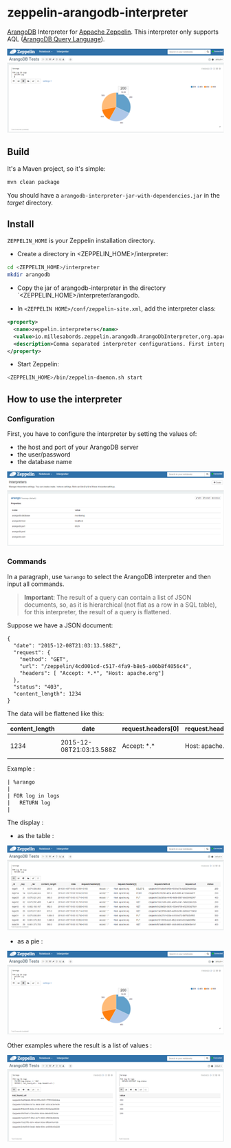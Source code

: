 # zeppelin-arangodb-interpreter

[ArangoDB](https://www.arangodb.com/) Interpreter for [Appache Zeppelin](https://zeppelin.incubator.apache.org/).
This interpreter only supports AQL ([ArangoDB Query Language](https://docs.arangodb.com/Aql/)).

![Search pie](/docs/images/arangodb-pie.png)


## Build
It's a Maven project, so it's simple:
```bash
mvn clean package
```
You should have a `arangodb-interpreter-jar-with-dependencies.jar` in the _target_ directory. 

## Install

`ZEPPELIN_HOME` is your Zeppelin installation directory.

* Create a directory  in <ZEPPELIN_HOME>/interpreter:
```bash
cd <ZEPPELIN_HOME>/interpreter
mkdir arangodb
```

* Copy the jar of arangodb-interpreter in the directory `<ZEPPELIN_HOME>/interpreter/arangodb.

* In `<ZEPPELIN HOME>/conf/zeppelin-site.xml`, add the interpreter class:
```xml
<property>
  <name>zeppelin.interpreters</name>
  <value>io.millesabords.zeppelin.arangodb.ArangoDbInterpreter,org.apache.zeppelin.spark.SparkInterpreter,...</value>
  <description>Comma separated interpreter configurations. First interpreter become a default</description>
</property>
```

* Start Zeppelin:
```bash
<ZEPPELIN_HOME>/bin/zeppelin-daemon.sh start
```

## How to use the interpreter

### Configuration

First, you have to configure the interpreter by setting the values of:
* the host and port of your ArangoDB server
* the user/password
* the database name

![Config](/docs/images/arangodb-config.png)


### Commands

In a paragraph, use `%arango` to select the ArangoDB interpreter and then input all commands.

> **Important**: The result of a query can contain a list of JSON documents, so, as it is hierarchical (not flat as a row in a SQL table), for this interpreter, the result of a query is flattened.

Suppose we have a JSON document:

```
{
  "date": "2015-12-08T21:03:13.588Z",
  "request": {
    "method": "GET",
    "url": "/zeppelin/4cd001cd-c517-4fa9-b8e5-a06b8f4056c4",
    "headers": [ "Accept: *.*", "Host: apache.org"]
  },
  "status": "403",
  "content_length": 1234
}
```

The data will be flattened like this:


content_length | date | request.headers[0] | request.headers[1] | request.method | request.url | status
---------------|------|--------------------|--------------------|----------------|-------------|-------
1234 | 2015-12-08T21:03:13.588Z | Accept: \*.\* | Host: apache.org | GET | /zeppelin/4cd001cd-c517-4fa9-b8e5-a06b8f4056c4 | 403


Example :

```
| %arango
|
| FOR log in logs
|   RETURN log
|
```

The display :

* as the table :

![Display as a table](docs/images/arangodb-table.png)

* as a pie :

![Display as a pie](docs/images/arangodb-pie.png)


Other examples where the result is a list of values :

![Display values](docs/images/arangodb-misc.png)


